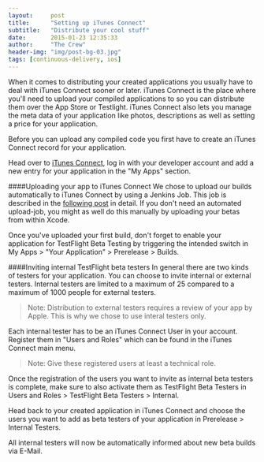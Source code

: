 ```yaml
---
layout:     post
title:      "Setting up iTunes Connect"
subtitle:   "Distribute your cool stuff"
date:       2015-01-23 12:35:33
author:     "The Crew"
header-img: "img/post-bg-03.jpg"
tags: [continuous-delivery, ios]
---
```


When it comes to distributing your created applications you usually have to deal with iTunes Connect sooner or later. iTunes Connect is the place where you'll need to upload your compiled applications to so you can distribute them over the App Store or Testlight. 
iTunes Connect also lets you manage the meta data of your application like photos, descriptions as well as setting a price for your application.

Before you can upload any compiled code you first have to create an iTunes Connect record for your application.

Head over to [iTunes Connect](https://itunesconnect.apple.com/), log in with your developer account and add a new entry for your application in the "My Apps" section.

####Uploading your app to iTunes Connect
We chose to upload our builds automatically to iTunes Connect by using a Jenkins Job. This job is described in the [following post](http://ciforios.github.io/2015/01/24/Uploading_to_iTunes_Connect/) in detail. If you don't need an automated upload-job, you might as well do this manually by uploading your betas from within Xcode.

Once you've uploaded your first build, don't forget to enable your application for TestFlight Beta Testing by triggering the intended switch in My Apps > "Your Application" > Prerelease > Builds.

####Inviting internal TestFlight beta testers
In general there are two kinds of testers for your application. You can choose to invite internal or external testers. Internal testers are limited to a maximum of 25 compared to a maximum of 1000 people for external testers.

> Note: Distribution to external testers requires a review of your app by Apple. This is why we chose to use interal testers only.

Each internal tester has to be an iTunes Connect User in your account. Register them in "Users and Roles" which can be found in the iTunes Connect main menu.

> Note: Give these registered users at least a technical role.

Once the registration of the users you want to invite as internal beta testers is complete, make sure to also activate them as TestFlight Beta Testers in Users and Roles > TestFlight Beta Testers > Internal.

Head back to your created application in iTunes Connect and choose the users you want to add as beta testers of your application in Prerelease > Internal Testers.

All internal testers will now be automatically informed about new beta builds via E-Mail.